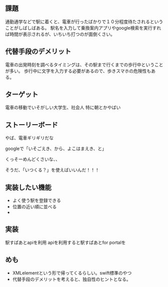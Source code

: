 ## 課題
通勤通学などで駅に着くと、電車が行ったばかりで１０分程度待たされるということがしばしばある。
駅名を入力して乗換案内アプリやgoogle検索を実行すれば時間が表示されるが、いちいち打つのが面倒くさい。

## 代替手段のデメリット
電車の出発時刻を調べるタイミングは、その駅まで行くまでの歩行中ということが多い。
歩行中に文字を入力する必要があるので、歩きスマホの危険性もある。

## ターゲット
電車の移動でいそがしい大学生、社会人
特に朝とかやばい

## ストーリーボード
やば、電車ギリギリだな

googleで「いそごえき、から、よこはまえき、と」

くっそーめんどくさいな、、

そうだ、「いつくる？」を使えばいいんだ！！！

## 実装したい機能
- よく使う駅を登録できる
- 位置の近い順に並べる
- 

## 実装
駅すぱあとapiを利用
apiを利用すると駅すぱあとfor portalを

## めも
- XMLelementという形で帰ってくるらしい。swift標準のやつ
- 代替手段のデメリットを考えると、独自性のヒントとなる。
